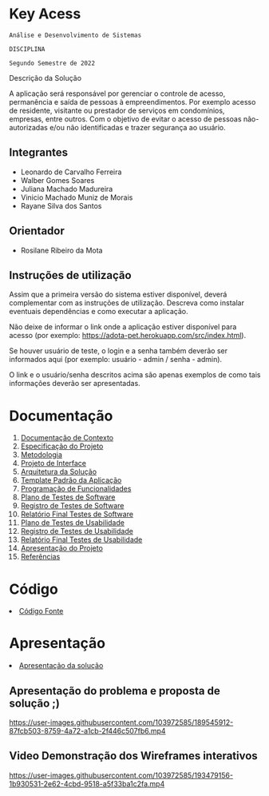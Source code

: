 # Key Acess

`Análise e Desenvolvimento de Sistemas`

`DISCIPLINA`

`Segundo Semestre de 2022`

Descrição da Solução

A aplicação será responsável por gerenciar o controle de acesso, permanência e saída de pessoas à empreendimentos. Por exemplo acesso de residente, visitante ou prestador de serviços em condomínios, empresas, entre outros. Com o objetivo de evitar o acesso de pessoas não-autorizadas e/ou não identificadas e trazer segurança ao usuário.

## Integrantes

* Leonardo de Carvalho Ferreira
* Walber Gomes Soares 
* Juliana Machado Madureira
* Vinicio Machado Muniz de Morais
* Rayane Silva dos Santos

## Orientador

* Rosilane Ribeiro da Mota

## Instruções de utilização

Assim que a primeira versão do sistema estiver disponível, deverá complementar com as instruções de utilização. Descreva como instalar eventuais dependências e como executar a aplicação.

Não deixe de informar o link onde a aplicação estiver disponível para acesso (por exemplo: https://adota-pet.herokuapp.com/src/index.html).

Se houver usuário de teste, o login e a senha também deverão ser informados aqui (por exemplo: usuário - admin / senha - admin).

O link e o usuário/senha descritos acima são apenas exemplos de como tais informações deverão ser apresentadas.

# Documentação

<ol>
<li><a href="docs/01-Documentação de Contexto.md"> Documentação de Contexto</a></li>
<li><a href="docs/02-Especificação do Projeto.md"> Especificação do Projeto</a></li>
<li><a href="docs/03-Metodologia.md"> Metodologia</a></li>
<li><a href="docs/04-Projeto de Interface.md"> Projeto de Interface</a></li>
<li><a href="docs/05-Arquitetura da Solução.md"> Arquitetura da Solução</a></li>
<li><a href="docs/06-Template Padrão da Aplicação.md"> Template Padrão da Aplicação</a></li>
<li><a href="docs/07-Programação de Funcionalidades.md"> Programação de Funcionalidades</a></li>
<li><a href="docs/08-Plano de Testes de Software.md"> Plano de Testes de Software</a></li>
<li><a href="docs/09-Registro de Testes de Software.md"> Registro de Testes de Software</a></li>
<li><a href="docs/10-Relatório Final Teste de Usuabilidade.md"> Relatório Final Testes de Software</a></li>
<li><a href="docs/11-Plano de Testes de Usabilidade.md"> Plano de Testes de Usabilidade</a></li>
<li><a href="docs/12-Registro de Testes de Usabilidade.md"> Registro de Testes de Usabilidade</a></li>
<li><a href="docs/13-Relatório Final Testes de Usabilidade.md"> Relatório Final Testes de Usabilidade</a></li>
<li><a href="docs/14-Apresentação do Projeto.md"> Apresentação do Projeto</a></li>
<li><a href="docs/15-Referências.md"> Referências</a></li>
</ol>

# Código

<li><a href="src/README.md"> Código Fonte</a></li>

# Apresentação

<li><a href="presentation/README.md"> Apresentação da solução</a></li>

## Apresentação do problema e proposta de solução ;) 


https://user-images.githubusercontent.com/103972585/189545912-87fcb503-8759-4a72-a1cb-2f446c507fb6.mp4


## Video Demonstração dos Wireframes interativos

https://user-images.githubusercontent.com/103972585/193479156-1b930531-2e62-4cbd-9518-a5f33ba1c2fa.mp4


